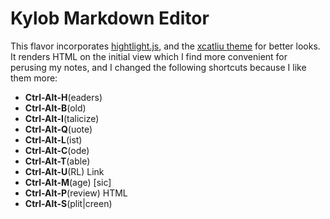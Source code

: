 # Kylob Markdown Editor

This flavor incorporates [hightlight.js](https://highlightjs.org/download/), and the [xcatliu theme](http://simplemde-theme-base.mazimd.com/) for better looks. It renders HTML on the initial view which I find more convenient for perusing my notes, and I changed the following shortcuts because I like them more:

* __Ctrl-Alt-H__(eaders)
* __Ctrl-Alt-B__(old)
* __Ctrl-Alt-I__(talicize)
* __Ctrl-Alt-Q__(uote)
* __Ctrl-Alt-L__(ist)
* __Ctrl-Alt-C__(ode)
* __Ctrl-Alt-T__(able)
* __Ctrl-Alt-U__(RL) Link
* __Ctrl-Alt-M__(age) [sic]
* __Ctrl-Alt-P__(review) HTML
* __Ctrl-Alt-S__(plit|creen)
